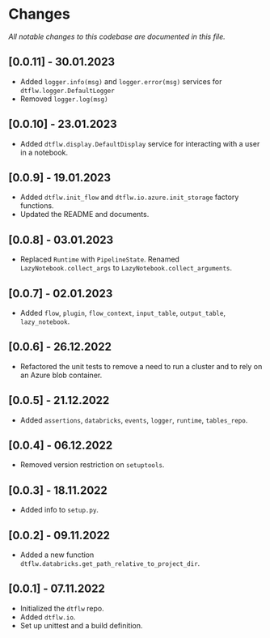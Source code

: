 # Changes
_All notable changes to this codebase are documented in this file._

## [0.0.11] - 30.01.2023
- Added `logger.info(msg)` and `logger.error(msg)` services for `dtflw.logger.DefaultLogger`
- Removed `logger.log(msg)`

## [0.0.10] - 23.01.2023
- Added `dtflw.display.DefaultDisplay` service for interacting with a user in a notebook.

## [0.0.9] - 19.01.2023
- Added `dtflw.init_flow` and `dtflw.io.azure.init_storage` factory functions.
- Updated the README and documents.

## [0.0.8] - 03.01.2023
- Replaced `Runtime` with `PipelineState`. Renamed `LazyNotebook.collect_args` to `LazyNotebook.collect_arguments`.

## [0.0.7] - 02.01.2023
- Added `flow`, `plugin`, `flow_context`, `input_table`, `output_table`, `lazy_notebook`.

## [0.0.6] - 26.12.2022
- Refactored the unit tests to remove a need to run a cluster and to rely on an Azure blob container.

## [0.0.5] - 21.12.2022
- Added `assertions`, `databricks`, `events`, `logger`, `runtime`, `tables_repo`.

## [0.0.4] - 06.12.2022
- Removed version restriction on `setuptools`.

## [0.0.3] - 18.11.2022
- Added info to `setup.py`.

## [0.0.2] - 09.11.2022
- Added a new function `dtflw.databricks.get_path_relative_to_project_dir`.

## [0.0.1] - 07.11.2022
- Initialized the `dtflw` repo. 
- Added `dtflw.io`. 
- Set up unittest and a build definition.